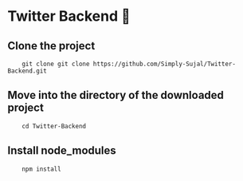 # Twitter Backend 🚀

## Clone the project

```
    git clone git clone https://github.com/Simply-Sujal/Twitter-Backend.git
```

## Move into the directory of the downloaded project

```
    cd Twitter-Backend
```

## Install node_modules

```
    npm install
```
